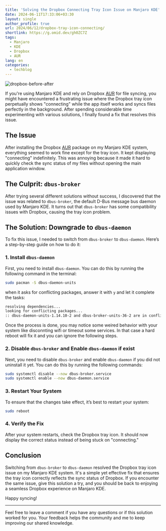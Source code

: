 ```yaml
---
title: 'Solving the Dropbox Connecting Tray Icon Issue on Manjaro KDE'
date: 2024-06-11T17:33:06+03:30
layout: single
author_profile: true
url: 2024/06/12/dropbox-tray-icon-connecting/
shortlink: https://g.omid.dev/gh0ZC7Z
tags:
  - Manjaro
  - KDE
  - Dropbox
  - AUR
lang: en
categories: 
  - techblog
---
```

![dropbox-before-after](/images/2024/06/dropbox-before-after.jpg)

If you're using Manjaro KDE and rely on Dropbox [AUR](https://aur.archlinux.org/packages/dropbox) for file syncing, you might have encountered a frustrating issue where the Dropbox tray icon perpetually shows "connecting" while the app itself works and syncs files perfectly in the background. After spending considerable time experimenting with various solutions, I finally found a fix that resolves this issue.

## The Issue

After installing the Dropbox [AUR](https://aur.archlinux.org/packages/dropbox) package on my Manjaro KDE system, everything seemed to work fine except for the tray icon. It kept displaying "connecting" indefinitely. This was annoying because it made it hard to quickly check the sync status of my files without opening the main application window.

## The Culprit: `dbus-broker`

After trying several different solutions without success, I discovered that the issue was related to `dbus-broker`, the default D-Bus message bus daemon used by Manjaro KDE. It turns out that `dbus-broker` has some compatibility issues with Dropbox, causing the tray icon problem.

## The Solution: Downgrade to `dbus-daemon`

To fix this issue, I needed to switch from `dbus-broker` to `dbus-daemon`. Here’s a step-by-step guide on how to do it:

### 1. Install `dbus-daemon`

First, you need to install `dbus-daemon`. You can do this by running the following command in the terminal:

```bash
sudo pacman -S dbus-daemon-units
```

when it asks for conflicting packages, answer it with `y` and let it complete the tasks:

```bash
resolving dependencies...
looking for conflicting packages...
:: dbus-daemon-units-1.14.10-2 and dbus-broker-units-36-2 are in conflict. Remove dbus-broker-units? [y/N]
```

Once the process is done, you may notice some weired behavior with your system like disconnting wifi or timeout some services. In that case a hard reboot will fix it and you can ignore the following steps.

### 2. Disable `dbus-broker` and Enable `dbus-daemon` if exist

Next, you need to disable `dbus-broker` and enable `dbus-daemon` if you did not uninstall it yet. You can do this by running the following commands:

```bash
sudo systemctl disable --now dbus-broker.service
sudo systemctl enable --now dbus-daemon.service
```

### 3. Restart Your System

To ensure that the changes take effect, it’s best to restart your system:

```bash
sudo reboot
```

### 4. Verify the Fix

After your system restarts, check the Dropbox tray icon. It should now display the correct status instead of being stuck on "connecting."

## Conclusion

Switching from `dbus-broker` to `dbus-daemon` resolved the Dropbox tray icon issue on my Manjaro KDE system. It's a simple yet effective fix that ensures the tray icon correctly reflects the sync status of Dropbox. If you encounter the same issue, give this solution a try, and you should be back to enjoying a seamless Dropbox experience on Manjaro KDE.

Happy syncing!

---

Feel free to leave a comment if you have any questions or if this solution worked for you. Your feedback helps the community and me to keep improving our shared knowledge.
